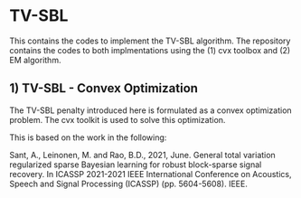 # TV-SBL
This contains the codes to implement the TV-SBL algorithm. The repository contains the codes to both implmentations using the (1) cvx toolbox and (2) EM algorithm.


## 1) TV-SBL - Convex Optimization
The TV-SBL penalty introduced here is formulated as a convex optimization problem. The cvx toolkit is used to solve this optimization. 

This is based on the work in the following:

Sant, A., Leinonen, M. and Rao, B.D., 2021, June. General total variation regularized sparse Bayesian learning for robust block-sparse signal recovery. In ICASSP 2021-2021 IEEE International Conference on Acoustics, Speech and Signal Processing (ICASSP) (pp. 5604-5608). IEEE.
